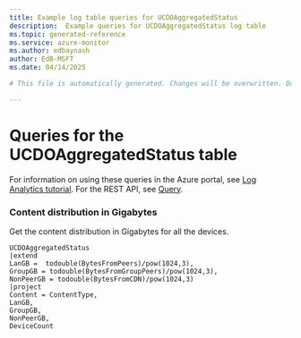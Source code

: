 ```yaml
---
title: Example log table queries for UCDOAggregatedStatus
description:  Example queries for UCDOAggregatedStatus log table
ms.topic: generated-reference
ms.service: azure-monitor
ms.author: edbaynash
author: EdB-MSFT
ms.date: 04/14/2025

# This file is automatically generated. Changes will be overwritten. Do not change this file directly. 

---
```


# Queries for the UCDOAggregatedStatus table

For information on using these queries in the Azure portal, see [Log Analytics tutorial](/azure/azure-monitor/logs/log-analytics-tutorial). For the REST API, see [Query](/azure/azure-monitor/logs/api/overview).


### Content distribution in Gigabytes  


Get the content distribution in Gigabytes for all the devices.  

```query
UCDOAggregatedStatus 
|extend   
LanGB =  todouble(BytesFromPeers)/pow(1024,3),
GroupGB = todouble(BytesFromGroupPeers)/pow(1024,3),
NonPeerGB = todouble(BytesFromCDN)/pow(1024,3)
|project 
Content = ContentType,
LanGB,
GroupGB, 
NonPeerGB, 
DeviceCount
```

